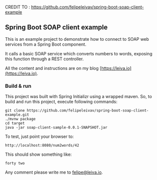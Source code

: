 CREDIT TO : https://github.com/felipeleivav/spring-boot-soap-client-example

## Spring Boot SOAP client example

This is an example project to demonstrate how to connect to SOAP web services from a Spring Boot component.

It calls a basic SOAP service which converts numbers to words, exposing this function through a REST controller.

All the content and instructions are on my blog [https://leiva.io](https://leiva.io).

### Build & run

This project was built with Spring Initializr using a wrapped maven. So, to build and run this project, execute following commands:

    git clone https://github.com/felipeleivav/spring-boot-soap-client-example.git
    ./mvnw package
    cd target
    java -jar soap-client-sample-0.0.1-SNAPSHOT.jar

To test, just point your browser to:

    http://localhost:8080/num2words/42

This should show something like:

    forty two

Any comment please write me to felipe@leiva.io.